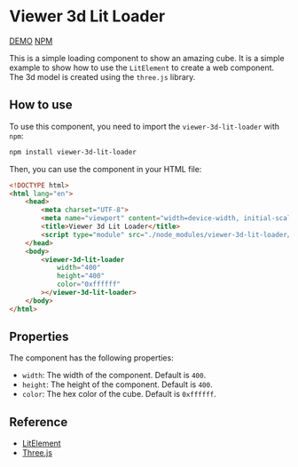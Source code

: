 # Viewer 3d Lit Loader

[DEMO](https://salvatorelaspata.github.io/viewer-3d-lit-loader/)
[NPM](https://www.npmjs.com/package/viewer-3d-lit-loader)

This is a simple loading component to show an amazing cube. It is a simple example to show how to use the `LitElement` to create a web component. The 3d model is created using the `three.js` library.

## How to use

To use this component, you need to import the `viewer-3d-lit-loader` with `npm`:
    
```bash
npm install viewer-3d-lit-loader
```

Then, you can use the component in your HTML file:

```html
<!DOCTYPE html>
<html lang="en">
    <head>
        <meta charset="UTF-8">
        <meta name="viewport" content="width=device-width, initial-scale=1.0">
        <title>Viewer 3d Lit Loader</title>
        <script type="module" src="./node_modules/viewer-3d-lit-loader/dist/viewer-3d-lit-loader.js"></script>
    </head>
    <body>
        <viewer-3d-lit-loader
            width="400"
            height="400"
            color="0xffffff"    
        ></viewer-3d-lit-loader>
    </body>
</html>
```

## Properties

The component has the following properties:

- `width`: The width of the component. Default is `400`.
- `height`: The height of the component. Default is `400`.
- `color`: The hex color of the cube. Default is `0xffffff`.

## Reference

- [LitElement](https://lit.dev/docs/components/)
- [Three.js](https://threejs.org/)
